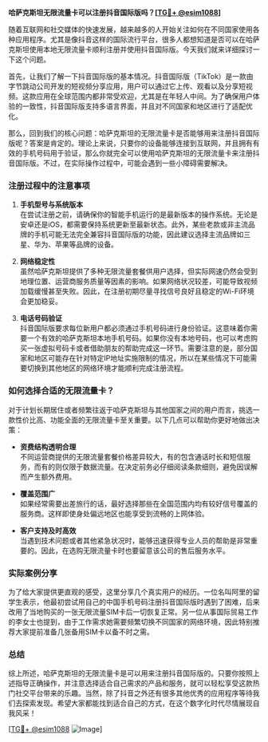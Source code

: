 **哈萨克斯坦无限流量卡可以注册抖音国际版吗？[[TG💪+ @esim1088](https://t.me/s/esim1088)]**

随着互联网和社交媒体的快速发展，越来越多的人开始关注如何在不同国家使用各种应用程序。尤其是像抖音这样的国际流行平台，很多人都想知道是否可以在哈萨克斯坦使用本地无限流量卡顺利注册并使用抖音国际版。今天我们就来详细探讨一下这个问题。

首先，让我们了解一下抖音国际版的基本情况。抖音国际版（TikTok）是一款由字节跳动公司开发的短视频分享应用，用户可以通过它上传、观看以及分享短视频。这款应用在全球范围内都非常受欢迎，尤其是在年轻人中间。为了确保用户体验的一致性，抖音国际版支持多语言界面，并且对不同国家和地区进行了适配优化。

那么，回到我们的核心问题：哈萨克斯坦的无限流量卡是否能够用来注册抖音国际版呢？答案是肯定的。理论上来说，只要你的设备能够连接到互联网，并且拥有有效的手机号码用于验证，那么你就完全可以使用哈萨克斯坦的无限流量卡来注册抖音国际版。不过，在实际操作过程中，可能会遇到一些小障碍需要解决。

### 注册过程中的注意事项

1. **手机型号与系统版本**  
   在尝试注册之前，请确保你的智能手机运行的是最新版本的操作系统。无论是安卓还是iOS，都需要保持系统更新至最新状态。此外，某些老款或非主流品牌的手机可能无法完全兼容抖音国际版的功能，因此建议选择主流品牌如三星、华为、苹果等品牌的设备。

2. **网络稳定性**  
   虽然哈萨克斯坦提供了多种无限流量套餐供用户选择，但实际网速仍然会受到地理位置、运营商服务质量等因素的影响。如果网络状况较差，可能导致视频加载缓慢甚至失败。因此，在注册初期尽量寻找信号良好且稳定的Wi-Fi环境会更加稳妥。

3. **电话号码验证**  
   抖音国际版要求每位新用户都必须通过手机号码进行身份验证。这意味着你需要一个有效的哈萨克斯坦本地手机号码。如果你没有本地号码，也可以考虑购买一张虚拟号码卡或者借助朋友的帮助完成这一环节。需要注意的是，部分国家和地区可能存在针对特定IP地址实施限制的情况，所以在某些情况下可能需要切换到其他地区的网络环境才能顺利完成注册流程。

### 如何选择合适的无限流量卡？

对于计划长期居住或者频繁往返于哈萨克斯坦与其他国家之间的用户而言，挑选一款性价比高、功能全面的无限流量卡至关重要。以下几点可以帮助你更好地做出决策：

- **资费结构透明合理**  
  不同运营商提供的无限流量套餐价格差异较大，有的包含通话时长和短信服务，而有的则仅限于数据流量。在决定前务必仔细阅读条款细则，避免因误解而产生额外费用。
  
- **覆盖范围广**  
  如果经常需要出差旅行的话，最好选择那些在全国范围内均有较好信号覆盖的服务商。这样即使身处偏远地区也能享受到流畅的上网体验。

- **客户支持及时高效**  
  当遇到技术问题或者其他紧急状况时，能够迅速获得专业人员的帮助是非常重要的。因此，在选购无限流量卡时也要留意该公司的售后服务水平。

### 实际案例分享

为了给大家提供更直观的感受，这里分享几个真实用户的经历。一位名叫阿里的留学生表示，他最初尝试用自己的中国手机号码注册抖音国际版时遇到了困难，后来改用了当地购买的一张无限流量SIM卡后一切恢复正常。另一位从事国际贸易工作的李女士也提到，由于工作需求她需要频繁切换不同国家的网络环境，因此特别推荐大家提前准备几张备用SIM卡以备不时之需。

### 总结

综上所述，哈萨克斯坦的无限流量卡是可以用来注册抖音国际版的。只要你按照上述指导正确操作，并注意选择适合自己需求的产品和服务，就可以轻松享受这款热门社交平台带来的乐趣。当然，除了抖音之外还有很多其他优秀的应用程序等待我们去探索发现。希望大家都能找到适合自己的方式，在这个数字化时代尽情展现自我风采！

[[TG💪+ @esim1088](https://t.me/s/esim1088) ![Image](https://i.postimg.cc/4NQfJmqS/Snipaste-2025-05-13-00-14-12.png)]